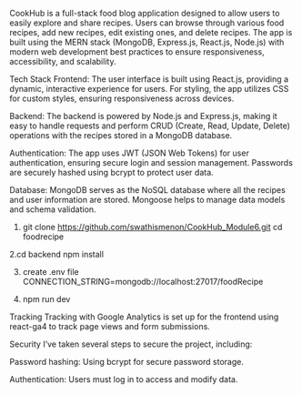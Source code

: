 CookHub is a full-stack food blog application designed to allow users to easily explore and share recipes.
Users can browse through various food recipes, add new recipes, edit existing ones, and delete recipes. The app is built using the MERN stack (MongoDB, Express.js, React.js, Node.js) with modern web development best practices to ensure responsiveness, accessibility, and scalability.

Tech Stack
Frontend:
The user interface is built using React.js, providing a dynamic, interactive experience for users. For styling, the app utilizes CSS for custom styles, ensuring responsiveness across devices.

Backend:
The backend is powered by Node.js and Express.js, making it easy to handle requests and perform CRUD (Create, Read, Update, Delete) operations with the recipes stored in a MongoDB database.

Authentication:
The app uses JWT (JSON Web Tokens) for user authentication, ensuring secure login and session management. Passwords are securely hashed using bcrypt to protect user data.

Database:
MongoDB serves as the NoSQL database where all the recipes and user information are stored. Mongoose helps to manage data models and schema validation.

1. git clone https://github.com/swathismenon/CookHub_Module6.git
 cd foodrecipe

2.cd backend
npm install

3. create .env file
CONNECTION_STRING=mongodb://localhost:27017/foodRecipe

5. npm run dev

Tracking
Tracking with Google Analytics is set up for the frontend using react-ga4 to track page views and form submissions. 

Security
I’ve taken several steps to secure the project, including:

Password hashing: Using bcrypt for secure password storage.

Authentication: Users must log in to access and modify data.

